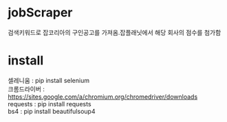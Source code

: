 # jobScraper
검색키워드로 잡코리아의 구인공고를 가져옴.잡플래닛에서 해당 회사의 점수를 첨가함

# install
셀레니움 : ﻿pip install selenium <br>
크롬드라이버 : https://sites.google.com/a/chromium.org/chromedriver/downloads <br>
requests : pip install requests <br>
bs4 : ﻿pip install beautifulsoup4
